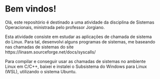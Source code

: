  <h1>Bem vindos!</h1>

 <p> Olá, este repositório é destinado a uma atividade da disciplina de Sistemas Operacionais, ministrada pelo professor Jorgiano. </p>
 <p> Esta atividade consiste em estudar as aplicações de chamada de sistema do Linux. Para tal, desenvolvi alguns programas de sistemas, me baseando nas chamadas de sistemas do site https://linasm.sourceforge.net/docs/syscalls/ </p>
 <p> Para compilar e conseguir usar as chamadas de sistemas no ambiente Linux em C/C++, baixei e instalei o Subsistema do Windows para Linux (WSL), utilizando o sistema Ubuntu.  </p>